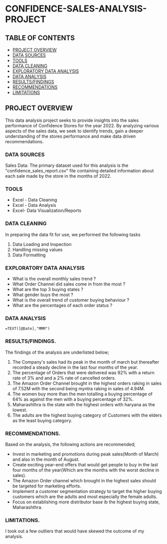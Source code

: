 # CONFIDENCE-SALES-ANALYSIS-PROJECT

## TABLE OF CONTENTS
 - [PROJECT OVERVIEW](#project-overview)
 - [DATA SOURCES](#data-sources)
 - [TOOLS](#tools)
 - [DATA CLEANING](#data-cleaning)
 - [EXPLORATORY DATA ANALYSIS](#exploratory-data-analysis)
 - [DATA ANALYSIS](#data-analysis)
 - [RESULTS/FINDINGS](#results/findings)
 - [RECOMMENDATIONS](#recommendations)
 - [LIMITATIONS](#limitations)

## PROJECT OVERVIEW

This data analysis project seeks to provide insights into the sales performance of Confidence Stores for the year 2022. By analyzing various aspects of the sales data, we seek to identify trends, gain a deeper understanding of the stores performance and make data driven recommendations.

### DATA SOURCES

Sales Data: The primary dataset used for this analysis is the "confidence_sales_report.csv" file containing detailed information about each sale made by the store in the months of 2022.

### TOOLS
- Excel - Data Cleaning
- Excel - Data Analysis
- Excel- Data Visualization/Reports

### DATA CLEANING

In preparing the data fit for use, we performed the following tasks
1. Data Loading and Inspection
2. Handling missing values
3. Data Formatting

### EXPLORATORY DATA ANALYSIS
- What is the overall monthly sales trend ?
- What Order Channel did sales come in from the most ?
- What are the top 3 buying states ?
- What gender buys the most ?
- What is the overall trend of customer buying behaviour ?
- What are the percentages of each order status ?

### DATA ANALYSIS

```Excel
=TEXT([@Date],"MMM")
```

### RESULTS/FINDINGS.
The findings of the analysis are underlisted below;
1. The Company's sales had its peak in the month of march but thereafter recorded a steady decline in the last four months of the year.
2. The percentage of Orders that were delivered was 92% with a return rate of 3% and and a 2% rate of cancelled orders.
3. The Amazon Order Channel brought in the highest orders raking in sales of 7.52M with the second being myntra raking in sales of 4.94M.
4. The women buy more than the men totalling a buying percentage of 64% as against the men with a buying percentage of 32%.
5. Maharashthra is the state with the highest orders with haryana as the lowest.
6. The adults are the highest buying category of Customers with the elders as the least buying category.

### RECOMMENDATIONS.
Based on the analysis, the following actions are recommended;
- Invest in marketing and promotions during peak sales(Month of March) and also in the month of August.
- Create exciting year-end offers that would get people to buy in the last four months of the year(Which are the months with the worst decline in sales).
- The Amazon Order channel which brought in the highest sales should be targeted for marketing efforts.
- Implement a customer segmentation strategy to target the higher buying customers which are the adults and most especially the female adults.
- Focus on establishing more distributor base ib the highest buying state, Maharashthra.

### LIMITATIONS.
I took out a few outliers that would have skewed the outcome of my analysis.




